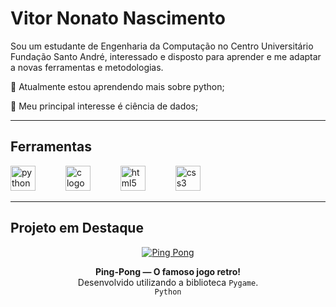 # Vitor Nonato Nascimento
Sou um estudante de Engenharia da Computação no Centro Universitário Fundação Santo André, interessado e disposto para aprender e me
adaptar a novas ferramentas e metodologias.

🌱 Atualmente estou aprendendo mais sobre python;

💬 Meu principal interesse é ciência de dados;

---

## Ferramentas

<div align="left">
  <img src="https://cdn.jsdelivr.net/gh/devicons/devicon/icons/python/python-original.svg" height="40" alt="python logo"  />
  <img width="40" />
  <img src="https://skillicons.dev/icons?i=c" height="40" alt="c logo"  />
  <img width="40" />
  <img src="https://cdn.jsdelivr.net/gh/devicons/devicon/icons/html5/html5-original.svg" height="40" alt="html5 logo"  />
  <img width="40" />
  <img src="https://cdn.jsdelivr.net/gh/devicons/devicon/icons/css3/css3-original.svg" height="40" alt="css3 logo"  />
  <img width="40" />

</div>

---

## Projeto em Destaque

<div align="center">
  <a href="https://github.com/NONATO-03/ping-pong">
    <img src="https://github-readme-stats.vercel.app/api/pin/?username=NONATO-03&repo=ping-pong&theme=gotham" alt="Ping Pong" />
  </a>
  
  <p>
    <b>Ping-Pong — O famoso jogo retro!</b><br>
    Desenvolvido utilizando a biblioteca <code>Pygame</code>.<br>
    <code>Python</code>
  </p>
</div>
